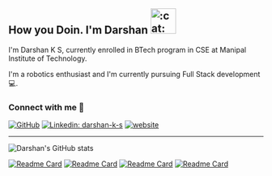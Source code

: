 ## How you Doin. I'm Darshan <img src="https://i.imgur.com/veZrcC7.gif" alt=":cat:" width="50" />
I'm Darshan K S, currently enrolled in BTech program in CSE at Manipal Institute of Technology.

I'm a robotics enthusiast and I'm currently pursuing Full Stack development :computer:. 

###


### Connect with me 🔗

[![GitHub](https://img.shields.io/github/followers/darshan-k-s?style=social)](https://github.com/darshan-k-s)
[![Linkedin: darshan-k-s](https://img.shields.io/badge/-Darshan-blue?style=flat-square&logo=Linkedin&logoColor=white&link=https://www.linkedin.com/in/darshan-k-s/)](https://www.linkedin.com/in/darshan-k-s/)
[![website](https://img.shields.io/badge/PortfolioWebsite-Darshan%20K%20S-blue?logo=google-chrome)](https://darshan-k-s.github.io/)



---


![Darshan's GitHub stats](https://github-readme-stats.vercel.app/api?username=darshan-k-s&count_private=false&show_icons=true&theme=react) 
<!-- [![Top Langs](https://github-readme-stats.vercel.app/api/top-langs/?username=darshan-k-s&theme=react&langs_count=8)](https://github.com/anuraghazra/github-readme-stats) -->

[![Readme Card](https://github-readme-stats.vercel.app/api/pin/?username=darshan-k-s&repo=wall-follower-robot&theme=react)](https://github.com/darshan-k-s/wall-follower-robot)
[![Readme Card](https://github-readme-stats.vercel.app/api/pin/?username=darshan-k-s&repo=list-maker&theme=react)](https://github.com/darshan-k-s/list-maker)
[![Readme Card](https://github-readme-stats.vercel.app/api/pin/?username=darshan-k-s&repo=waypoint-nav-bot&theme=react)](https://github.com/darshan-k-s/waypoint-nav-bot)
[![Readme Card](https://github-readme-stats.vercel.app/api/pin/?username=darshan-k-s&repo=darshan-k-s.github.io&theme=react)](https://github.com/darshan-k-s/darshan-k-s.github.io)


